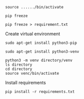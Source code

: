 ```shell
source ....../bin/activate
```

```shell
pip freeze
```

```shell
pip freeze > requirement.txt
```



Create virtual environment

```shell
sudo apt-get install python3-pip
```

```shell
sudo apt-get install python3-venv
```

```shell
python3 -m venv directory/venv
ls directory
cd directory
source venc/bin/activate
```

Install requirements

```shell
pip install -r requirements.txt
```

